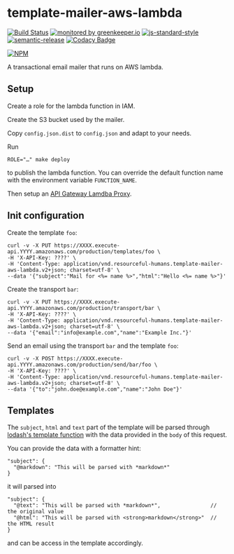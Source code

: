 # template-mailer-aws-lambda

[![Build Status](https://travis-ci.org/ResourcefulHumans/template-mailer-aws-lambda.svg?branch=master)](https://travis-ci.org/ResourcefulHumans/template-mailer-aws-lambda)
[![monitored by greenkeeper.io](https://img.shields.io/badge/greenkeeper.io-monitored-brightgreen.svg)](http://greenkeeper.io/) 
[![js-standard-style](https://img.shields.io/badge/code%20style-standard-brightgreen.svg)](http://standardjs.com/)
[![semantic-release](https://img.shields.io/badge/semver-semantic%20release-e10079.svg)](https://github.com/semantic-release/semantic-release)
[![Codacy Badge](https://api.codacy.com/project/badge/Grade/333d70a78d304146ad90944e4a6cf804)](https://www.codacy.com/app/ResourcefulHumans/template-mailer-aws-lambda?utm_source=github.com&amp;utm_medium=referral&amp;utm_content=ResourcefulHumans/template-mailer-aws-lambda&amp;utm_campaign=Badge_Grade)

[![NPM](https://nodei.co/npm/template-mailer-aws-lambda.png?downloads=true&downloadRank=true&stars=true)](https://nodei.co/npm/template-mailer-aws-lambda/)

A transactional email mailer that runs on AWS lambda.

## Setup

Create a role for the lambda function in IAM.

Create the S3 bucket used by the mailer.

Copy `config.json.dist` to `config.json` and adapt to your needs.

Run 

    ROLE="…" make deploy

to publish the lambda function. You can override the default function name with the environment variable `FUNCTION_NAME`.

Then setup an [API Gateway Lamdba Proxy](http://docs.aws.amazon.com/apigateway/latest/developerguide/integrating-api-with-aws-services-lambda.html).

## Init configuration

Create the template `foo`:

    curl -v -X PUT https://XXXX.execute-api.YYYY.amazonaws.com/production/templates/foo \
    -H 'X-API-Key: ????' \
    -H 'Content-Type: application/vnd.resourceful-humans.template-mailer-aws-lambda.v2+json; charset=utf-8' \
    --data '{"subject":"Mail for <%= name %>","html":"Hello <%= name %>"}'

Create the transport `bar`:

    curl -v -X PUT https://XXXX.execute-api.YYYY.amazonaws.com/production/transport/bar \
    -H 'X-API-Key: ????' \
    -H 'Content-Type: application/vnd.resourceful-humans.template-mailer-aws-lambda.v2+json; charset=utf-8' \
    --data '{"email":"info@example.com","name":"Example Inc."}'

Send an email using the transport `bar` and the template `foo`:
    
    curl -v -X POST https://XXXX.execute-api.YYYY.amazonaws.com/production/send/bar/foo \
    -H 'X-API-Key: ????' \
    -H 'Content-Type: application/vnd.resourceful-humans.template-mailer-aws-lambda.v2+json; charset=utf-8' \
    --data '{"to":"john.doe@example.com","name":"John Doe"}'

## Templates

The `subject`, `html` and `text` part of the template will be parsed through [lodash's template function](https://lodash.com/docs#template)
with the data provided in the `body` of this request.

You can provide the data with a formatter hint:

    "subject": {
      "@markdown": "This will be parsed with *markdown*"
    }
    
it will parsed into 

    "subject": {
      "@text": "This will be parsed with *markdown*",                // the original value
      "@html": "This will be parsed with <strong>markdown</strong>"  // the HTML result
    }

and can be access in the template accordingly.

